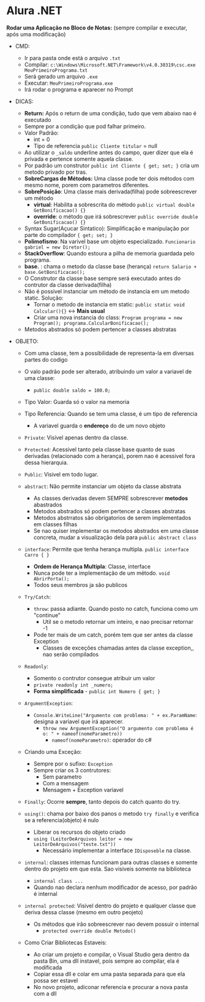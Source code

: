 # Alura .NET

**Rodar uma Aplicação no Bloco de Notas:** (sempre compilar e executar, após uma modificação)
* CMD:
   * Ir para pasta onde está o arquivo `.txt`
   * Compilar: `c:\Windows\Microsoft.NET\Framework\v4.0.30319\csc.exe MeuPrimeiroPrograma.txt`
   * Será gerado um arquivo `.exe`
   * Executar: `MeuPrimeiroPrograma.exe`
   * Irá rodar o programa e aparecer no Prompt
   
* DICAS:
   * **Return:** Após o return de uma condição, tudo que vem abaixo nao é executado
   * Sempre por a condição que pod falhar primeiro.
   * Valor Padrão:
      * int = 0
      * Tipo de referencia `public Cliente titular` = null
   * Ao utilizar o `_saldo` underline antes do campo, quer dizer que ela é privada e pertence somente aquela classe.
   * Por padrão um construtor `public int Cliente { get; set; }` cria um metodo privado por tras.
   * **SobreCargas de Métodos:** Uma classe pode ter dois métodos com mesmo nome, porem com parametros diferentes.
   * **SobrePosição**: Uma classe mais derivada(filha) pode sobreescrever um método 
      * **virtual**: Habilita a sobrescrita do método `public virtual double GetBonificacao() {} `
      * **override**: o método que irá sobrescrever `public override double GetBonificacao() {} `
   * Syntax Sugar(Açucar Sintatico): Simplificação e manipulação por parte do compilador `{ get; set; }`
   * **Polimofismo**: Na varivel base um objeto especializado. `Funcionario gabriel = new Diretor();`
   * **StackOverflow**: Quando estoura a pilha de memoria guardada pelo programa.
   * **base.** : chama o metodo da classe base (herança)  `return Salario + base.GetBonificacao();` 
   * O Construtor da classe base sempre será executado antes do contrutor da classe derivada(filha)
   * Não é possivel instanciar um método de instancia em um metodo static. Solução:
      * Tornar o metodo de instancia em static: `public static void Calcular(){}` <-> **Mais usual**
      * Criar uma nova instancia do class: `Program programa = new Program(); programa.CalcularBonificacao();`
   * Metodos abstrados só podem pertencer a classes abstratas
   
   
* OBJETO:
   * Com uma classe, tem a possibilidade de representa-la em diversas partes do codigo
   * O valo padrão pode ser alterado, atribuindo um valor a variavel de uma classe:
      * `public double saldo = 100.0;`
   * Tipo Valor: Guarda só o valor na memoria
   * Tipo Referencia: Quando se tem uma classe, é um tipo de referencia
      * A variavel guarda o **endereço** do de um novo objeto
   * `Private`: Visível apenas dentro da classe.
   * `Protected`: Acessivel tanto pela classe base quanto de suas derivadas (relacionado com a herança), porem nao é acessivel fora dessa hierarquia.
   * `Public`: Visivel em todo lugar.
   * `abstract`: Não permite instanciar um objeto da classe abstrata
      * As classes derivadas devem SEMPRE sobrescrever **metodos** abastrados
      * Metodos abstrados só podem pertencer a classes abstratas
      * Metodos abstrratos são obrigatorios de serem implementados em classes filhas
      * Se nao quiser implementar os metodos abstrados em uma classe concreta, mudar a visualização dela para `public abstract class`
   * `interface`: Permite que tenha herança multipla. `public interface Carro { }`
      * **Ordem de Herança Multipla**: Classe, interface
      * Nunca pode ter a implementação de um método. `void AbrirPorta(); `
      * Todos seus membros ja são publicos
   * `Try/Catch`: 
      * `throw`: passa adiante. Quando posto no catch, funciona como um "continue"
         * Util se o metodo retornar um inteiro, e nao precisar retornar -1
      * Pode ter mais de um catch, porém tem que ser antes da classe Exception
         * Classes de exceções chamadas antes da classe exception,, nao serão compilados
   * `Readonly`:
      * Somento o contrutor consegue atribuir um valor
      * `private readonly int _numero;`
      * **Forma simplificada** - `public int Numero { get; }`
   * `ArgumentException`:
      * `Console.WriteLine("Argumento com problema: " + ex.ParamName`: designa a variavel que irá aparecer.
         * `throw new ArgumentException("O argumento com problema é o: " + nameof(nomeParametro))`
            * `nameof(nomeParametro)`: operador do c#
   * Criando uma Exceção:
      * Sempre por o sufixo: `Exception`
      * Sempre criar os 3 contrutores:
         * Sem parametro
         * Com a mensagem
         * Mensagem + Exception variavel
   * `Finally`: Ocorre **sempre**, tanto depois do catch quanto do try.
   * `using()`: chama por baixo dos panos o metodo `try finally` e verifica se a referencia(objeto) é nulo
      * Liberar os recursos do objeto criado
      * `using (LeitorDeArquivos leitor = new LeitorDeArquivos("teste.txt"))`
         * Necessário implementar a interface `IDisposeble` na classe.
         
    * `internal`: classes internas funcionam  para outras classes e somente dentro do projeto em que esta. Sao visiveis somente na biblioteca
       * `internal class ...`
       *  Quando nao declara nenhum modificador de acesso, por padrão é internal
       
    * `internal protected`: Visivel dentro do projeto e qualquer classe que deriva dessa classe (mesmo em outro peojeto)
        * Os métodos que irão sobreescrever nao devem possuir o internal
           * `protected override double Metodo()`
           
    * Como Criar Bibliotecas Estaveis:
       * Ao criar um projeto e compilar, o Visual Studio gera dentro da pasta Bin, uma dll instavel, pois sempre ao compilar, ela é modificada
       * Copiar essa dll e colar em uma pasta separada para que ela possa ser estavel
       * No novo projeto, adiconar referencia e procurar a nova pasta com a dll
